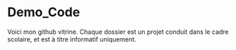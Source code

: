 # Demo_Code
Voici mon github vitrine. Chaque dossier est un projet conduit dans le cadre scolaire, et est à titre informatif uniquement.
